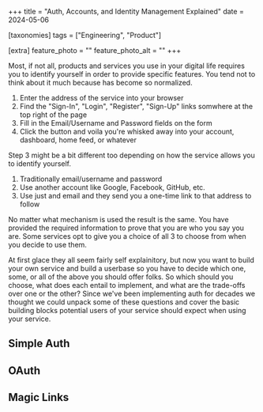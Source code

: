 +++
title = "Auth, Accounts, and Identity Management Explained"
date = 2024-05-06

[taxonomies]
tags = ["Engineering", "Product"]

[extra]
feature_photo = ""
feature_photo_alt = ""
+++

Most, if not all, products and services you use in your digital life
requires you to identify yourself in order to provide specific features.
You tend not to think about it much because has become so normalized.

<!-- more -->

1. Enter the address of the service into your browser
2. Find the "Sign-In", "Login", "Register", "Sign-Up" links somwhere at
the top right of the page
3. Fill in the Email/Username and Password fields on the form
4. Click the button and voila you're whisked away into your account,
dashboard, home feed, or whatever

Step 3 might be a bit different too depending on how the service allows
you to identify yourself.

1. Traditionally email/username and password
2. Use another account like Google, Facebook, GitHub, etc.
3. Use just and email and they send you a one-time link to that address
to follow

No matter what mechanism is used the result is the same. You have
provided the required information to prove that you are who you say you
are. Some services opt to give you a choice of all 3 to choose from when
you decide to use them.

At first glace they all seem fairly self explainitory, but now you want
to build your own service and build a userbase so you have to decide
which one, some, or all of the above you should offer folks. So which
should you choose, what does each entail to implement, and what are the
trade-offs over one or the other? Since we've been implementing auth
for decades we thought we could unpack some of these questions and cover
the basic building blocks potential users of your service should expect
when using your service.

## Simple Auth

## OAuth

## Magic Links
